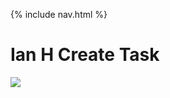 {% include nav.html %}

# Ian H Create Task

![](https://www.google.com/url?sa=i&url=https%3A%2F%2Fgfycat.com%2Fgifs%2Fsearch%2Fdvd%2Bscreensaver&psig=AOvVaw1359AsmhvGLzU-NQFkjqmM&ust=1649279770108000&source=images&cd=vfe&ved=0CAoQjRxqFwoTCKDWh47s_fYCFQAAAAAdAAAAABAD)
